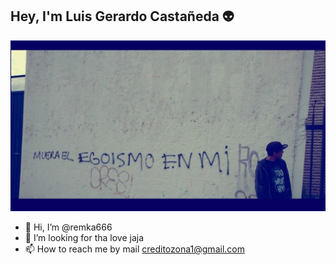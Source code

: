 ## Hey, I'm Luis Gerardo Castañeda 👽

![An illustration showing a variety of differently themed Octocats. Monuments from different cities are indicated in the background like the Space Needle, Berlin Fernsehturm and Transamerica Pyramid.](/assets/muere.jpeg)

- 👋 Hi, I’m @remka666
- 💞️ I’m looking for tha love jaja
- 📫 How to reach me by mail creditozona1@gmail.com
